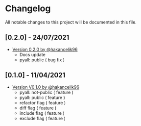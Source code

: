 # Changelog

All notable changes to this project will be documented in this file.

## [0.2.0] - 24/07/2021

- [Version 0.2.0 by @hakancelik96](https://github.com/hakancelik96/pyall/pull/5)
  - Docs update
  - pyall: public ( bug fix )

## [0.1.0] - 11/04/2021

- [Version V0.1.0 by @hakancelik96](https://github.com/hakancelik96/pyall/pull/1)
  - pyall: not-public ( feature )
  - pyall: public ( feature )
  - refactor flag ( feature )
  - diff flag ( feature )
  - include flag ( feature )
  - exclude flag ( feature )
